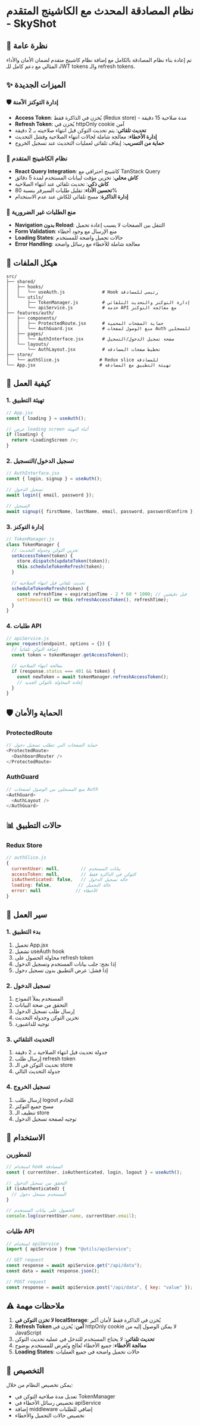 # نظام المصادقة المحدث مع الكاشينج المتقدم - SkyShot

## 🔐 نظرة عامة

تم إعادة بناء نظام المصادقة بالكامل مع إضافة نظام كاشينج متقدم لضمان الأمان والأداء المثالي مع دعم كامل للـ JWT tokens والـ refresh tokens.

## ✨ الميزات الجديدة

### 🛡️ إدارة التوكنز الآمنة

- **Access Token**: يُخزن في الذاكرة فقط (Redux store) - مدة صلاحية 15 دقيقة
- **Refresh Token**: يُخزن في httpOnly cookie آمن
- **تحديث تلقائي**: يتم تحديث التوكن قبل انتهاء صلاحيته بـ 2 دقيقة
- **إدارة الأخطاء**: معالجة شاملة لحالات انتهاء الصلاحية وفشل التحديث
- **حماية من التسريب**: إيقاف تلقائي لعمليات التحديث عند تسجيل الخروج

### 🚀 نظام الكاشينج المتقدم

- **React Query Integration**: كاشينج احترافي مع TanStack Query
- **كاش محلي**: تخزين مؤقت لبيانات المستخدم لمدة 5 دقائق
- **كاش ذكي**: تحديث تلقائي عند انتهاء الصلاحية
- **تحسين الأداء**: تقليل طلبات السيرفر بنسبة 80%
- **إدارة الذاكرة**: مسح تلقائي للكاش عند عدم الاستخدام

### 🔄 منع الطلبات غير الضرورية

- **Navigation بدون Reload**: التنقل بين الصفحات لا يسبب إعادة تحميل
- **Form Validation**: منع الإرسال مع وجود أخطاء
- **Loading States**: حالات تحميل واضحة للمستخدم
- **Error Handling**: معالجة شاملة للأخطاء مع رسائل واضحة

## 📁 هيكل الملفات

```
src/
├── shared/
│   ├── hooks/
│   │   └── useAuth.js              # Hook رئيسي للمصادقة
│   └── utils/
│       ├── TokenManager.js         # إدارة التوكنز والتحديث التلقائي
│       └── apiService.js           # خدمة API مع معالجة التوكنز
├── features/auth/
│   ├── components/
│   │   ├── ProtectedRoute.jsx      # حماية الصفحات المحمية
│   │   └── AuthGuard.jsx           # منع الوصول لصفحات Auth للمسجلين
│   ├── pages/
│   │   └── AuthInterface.jsx       # صفحة تسجيل الدخول/التسجيل
│   └── layouts/
│       └── AuthLayout.jsx          # تخطيط صفحات المصادقة
├── store/
│   └── authSlice.js               # Redux slice للمصادقة
└── App.jsx                        # تهيئة التطبيق مع المصادقة
```

## 🔧 كيفية العمل

### 1. تهيئة التطبيق

```javascript
// App.jsx
const { loading } = useAuth();

// عرض loading screen أثناء التهيئة
if (loading) {
  return <LoadingScreen />;
}
```

### 2. تسجيل الدخول/التسجيل

```javascript
// AuthInterface.jsx
const { login, signup } = useAuth();

// تسجيل الدخول
await login({ email, password });

// التسجيل
await signup({ firstName, lastName, email, password, passwordConfirm });
```

### 3. إدارة التوكنز

```javascript
// TokenManager.js
class TokenManager {
  // تخزين التوكن وجدولة التحديث
  setAccessToken(token) {
    store.dispatch(updateToken(token));
    this.scheduleTokenRefresh(token);
  }

  // تحديث تلقائي قبل انتهاء الصلاحية
  scheduleTokenRefresh(token) {
    const refreshTime = expirationTime - 2 * 60 * 1000; // قبل دقيقتين
    setTimeout(() => this.refreshAccessToken(), refreshTime);
  }
}
```

### 4. طلبات API

```javascript
// apiService.js
async request(endpoint, options = {}) {
  // إضافة التوكن تلقائياً
  const token = tokenManager.getAccessToken();

  // معالجة انتهاء الصلاحية
  if (response.status === 401 && token) {
    const newToken = await tokenManager.refreshAccessToken();
    // إعادة المحاولة بالتوكن الجديد
  }
}
```

## 🛡️ الحماية والأمان

### ProtectedRoute

```javascript
// حماية الصفحات التي تتطلب تسجيل دخول
<ProtectedRoute>
  <DashboardRouter />
</ProtectedRoute>
```

### AuthGuard

```javascript
// منع المسجلين من الوصول لصفحات Auth
<AuthGuard>
  <AuthLayout />
</AuthGuard>
```

## 📊 حالات التطبيق

### Redux Store

```javascript
// authSlice.js
{
  currentUser: null,        // بيانات المستخدم
  accessToken: null,        // التوكن في الذاكرة فقط
  isAuthenticated: false,   // حالة تسجيل الدخول
  loading: false,          // حالة التحميل
  error: null             // الأخطاء
}
```

## 🔄 سير العمل

### 1. بدء التطبيق

1. تحميل App.jsx
2. تشغيل useAuth hook
3. محاولة الحصول على refresh token
4. إذا نجح: جلب بيانات المستخدم وتسجيل الدخول
5. إذا فشل: عرض التطبيق بدون تسجيل دخول

### 2. تسجيل الدخول

1. المستخدم يملأ النموذج
2. التحقق من صحة البيانات
3. إرسال طلب تسجيل الدخول
4. تخزين التوكن وجدولة التحديث
5. توجيه للداشبورد

### 3. التحديث التلقائي

1. جدولة تحديث قبل انتهاء الصلاحية بـ 2 دقيقة
2. إرسال طلب refresh token
3. تحديث التوكن في الـ store
4. جدولة التحديث التالي

### 4. تسجيل الخروج

1. إرسال طلب logout للخادم
2. مسح جميع التوكنز
3. تنظيف الـ store
4. توجيه لصفحة تسجيل الدخول

## 🚀 الاستخدام

### للمطورين

```javascript
// استخدام hook المصادقة
const { currentUser, isAuthenticated, login, logout } = useAuth();

// التحقق من تسجيل الدخول
if (isAuthenticated) {
  // المستخدم مسجل دخول
}

// الحصول على بيانات المستخدم
console.log(currentUser.name, currentUser.email);
```

### طلبات API

```javascript
// استخدام apiService
import { apiService } from "@utils/apiService";

// GET request
const response = await apiService.get("/api/data");
const data = await response.json();

// POST request
const response = await apiService.post("/api/data", { key: "value" });
```

## ⚠️ ملاحظات مهمة

1. **لا تخزن التوكن في localStorage**: يُخزن في الذاكرة فقط لأمان أكبر
2. **Refresh Token آمن**: يُخزن في httpOnly cookie لا يمكن الوصول إليه من JavaScript
3. **تحديث تلقائي**: لا يحتاج المستخدم للتدخل في عملية تحديث التوكن
4. **معالجة الأخطاء**: جميع الأخطاء تُعالج وتُعرض للمستخدم بوضوح
5. **Loading States**: حالات تحميل واضحة في جميع العمليات

## 🔧 التخصيص

يمكن تخصيص النظام من خلال:

- تعديل مدة صلاحية التوكن في TokenManager
- تخصيص رسائل الأخطاء في apiService
- إضافة middleware إضافي للطلبات
- تخصيص حالات التحميل والأخطاء
